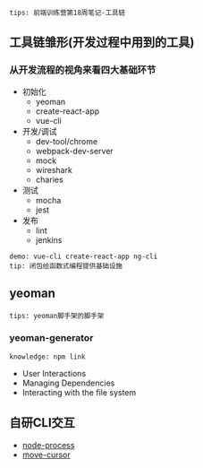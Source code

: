 `tips: 前端训练营第18周笔记-工具链`

## 工具链雏形(开发过程中用到的工具)

### 从开发流程的视角来看四大基础环节
- 初始化
  + yeoman
  + create-react-app
  + vue-cli
- 开发/调试
  + dev-tool/chrome
  + webpack-dev-server
  + mock
  + wireshark
  + charies
- 测试
  + mocha
  + jest
- 发布
  + lint
  + jenkins

`demo: vue-cli create-react-app ng-cli`  
`tip: 闭包给函数式编程提供基础设施`

## yeoman
`tips: yeoman脚手架的脚手架`
### yeoman-generator 
`knowledge: npm link `
- User Interactions
- Managing Dependencies
- Interacting with the file system

## 自研CLI交互
- [node-process](https://nodejs.org/dist/latest-v12.x/docs/api/process.html#process_process_stdin)
- [move-cursor](https://stackoverflow.com/questions/10585683/how-do-you-edit-existing-text-and-move-the-cursor-around-in-the-terminal/10830168)